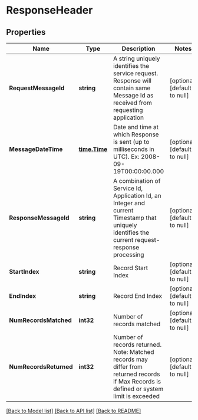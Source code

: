 # ResponseHeader

## Properties
Name | Type | Description | Notes
------------ | ------------- | ------------- | -------------
**RequestMessageId** | **string** | A string uniquely identifies the service request. Response will contain same Message Id as received from requesting application | [optional] [default to null]
**MessageDateTime** | [**time.Time**](time.Time.md) | Date and time at which Response is sent (up to milliseconds in UTC). Ex: 2008-09-19T00:00:00.000 | [optional] [default to null]
**ResponseMessageId** | **string** | A combination of Service Id, Application Id, an Integer and current Timestamp that uniquely identifies the current request-response processing | [optional] [default to null]
**StartIndex** | **string** | Record Start Index | [optional] [default to null]
**EndIndex** | **string** | Record End Index | [optional] [default to null]
**NumRecordsMatched** | **int32** | Number of records matched | [optional] [default to null]
**NumRecordsReturned** | **int32** | Number of records returned. Note: Matched records may differ from returned records if Max Records is defined or system limit is exceeded | [optional] [default to null]

[[Back to Model list]](../README.md#documentation-for-models) [[Back to API list]](../README.md#documentation-for-api-endpoints) [[Back to README]](../README.md)


